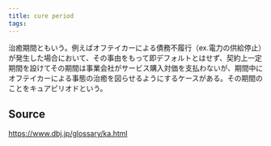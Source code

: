 ```yaml
---
title: cure period
tags: 
---
```


治癒期間ともいう。例えばオフテイカーによる債務不履行（ex.電力の供給停止）が発生した場合において、その事由をもって即デフォルトとはせず、契約上一定期間を設けてその期間は事業会社がサービス購入対価を支払わないが、期間中にオフテイカーによる事態の治癒を図らせるようにするケースがある。その期間のことをキュアピリオドという。

## Source
https://www.dbj.jp/glossary/ka.html
